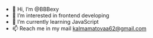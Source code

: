 - 👋 Hi, I’m @BBBexy
- 👀 I’m interested in frontend developing
- 🌱 I’m currently learning JavaScript
- 📫 Reach me in my mail kalmamatovaa62@gmail.com

<!---
BBBexy/BBBexy is a ✨ special ✨ repository because its `README.md` (this file) appears on your GitHub profile.
You can click the Preview link to take a look at your changes.
--->
